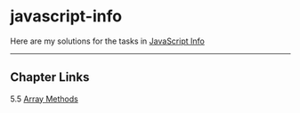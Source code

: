 # javascript-info

Here are my solutions for the tasks in [JavaScript Info](https://javascript.info/)

---
## Chapter Links
5.5 [Array Methods](https://github.com/TheRemyD/javascript-info/tree/main/array-methods)
